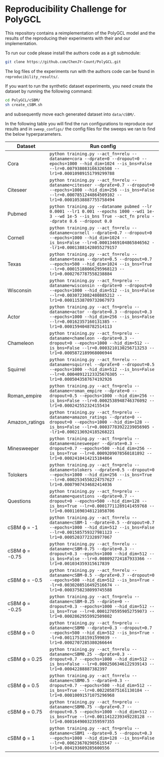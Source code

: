 # Reproducibility Challenge for PolyGCL
This repository contains a reimplementation of the PolyGCL model and the results of the reproducing their experiments with their and our implementation.

To run our code please install the authors code as a git submodule:
```bash
git clone https://github.com/ChenJY-Count/PolyGCL.git
```
The log files of the experiments run with the authors code can be found in `reproducibility_results/`.

If you want to run the synthetic dataset experiments, you need create the dataset by running the following command:
```bash
cd PolyGCL/cSBM/
sh create_cSBM.sh
```
and subsequently move each generated dataset into `data/cSBM/`.

In the following table you will find the run configurations to reproduce our results and in `sweep_configs/` the config files for the sweeps we ran to find the below hyperparameters.

| Dataset   | Run config                                                                                                                                                                                    | 
|-----------|-----------------------------------------------------------------------------------------------------------------------------------------------------------------------------------------------|
| Cora      | `python training.py --act_fn=relu --dataname=cora --dprate=0 --dropout=0 --epochs=1000 --hid_dim=1024 --is_bns=False --lr=0.007938083166326508 --lr1=0.00010989151799299788`                  |
| Citeseer  | `python training.py --act_fn=relu --dataname=citeseer --dprate=0.7 --dropout=0 --epochs=1000 --hid_dim=256 --is_bns=False --lr=0.0007851244864509102 --lr1=0.00010538887755758494`            |
| Pubmed    | `python training.py --dataname pubmed --lr 0.0001 --lr1 0.001 --epochs 1000 --wd1 1e-3 --wd 1e-5 --is_bns True --act_fn prelu --dprate 0.6 --dropout 0.0`                                     |
| Cornell   | `python training.py --act_fn=relu --dataname=cornell --dprate=0.7 --dropout=0 --epochs=1000 --hid_dim=1024 --is_bns=False --lr=0.00013469104865846562 --lr1=0.00013881428055279157`           |
| Texas     | `python training.py --act_fn=relu --dataname=texas --dprate=0.5 --dropout=0.7 --epochs=500 --hid_dim=1024 --is_bns=True --lr=0.00015188066295968123 --lr1=0.0002767787558238884`              |
| Wisconsin | `python training.py --act_fn=prelu --dataname=wisconsin --dprate=0 --dropout=0 --epochs=1000 --hid_dim=512 --is_bns=False --lr=0.0030723082480885212 --lr1=0.00011538709732067973`            |
| Actor     | `python training.py --act_fn=prelu --dataname=actor --dprate=0.3 --dropout=0.3 --epochs=1000 --hid_dim=256 --is_bns=False --lr=0.00162357160131385 --lr1=0.0001594048782514113`               |
| Chameleon | `python training.py --act_fn=prelu --dataname=chameleon --dprate=0.3 --dropout=0 --epochs=1000 --hid_dim=512 --is_bns=False --lr=0.0003210130256713253 --lr1=0.0005872189968006944`           |
| Squirrel  | `python training.py --act_fn=relu --dataname=squirrel --dprate=0 --dropout=0.5 --epochs=1000 --hid_dim=512 --is_bns=False --lr=0.00040912123325676305 --lr1=0.0005043587674192926`            |
| Roman_empire | `python training.py --act_fn=prelu --dataname=roman_empire --dprate=0 --dropout=0.5 --epochs=1000 --hid_dim=256 --is_bns=False --lr=0.0002538948746376092 --lr1=0.000242552324155434`      |
| Amazon_ratings | `python training.py --act_fn=prelu --dataname=amazon_ratings --dprate=0 --dropout=0 --epochs=1000 --hid_dim=128 --is_bns=False --lr=0.00037783922239056905 --lr1=0.0002136924185268221`  |
| Minesweeper | `python training.py --act_fn=prelu --dataname=minesweeper --dprate=0.3 --dropout=0.7 --epochs=500 --hid_dim=256 --is_bns=True --lr=0.0009209078560181892 --lr1=0.0002410414215184864`       |
| Tolokers  | `python training.py --act_fn=prelu --dataname=tolokers --dprate=0.5 --dropout=0 --epochs=1000 --hid_dim=256 --is_bns=True --lr=0.0002534550224757627 --lr1=0.0007907434682414036`              |
| Questions | `python training.py --act_fn=prelu --dataname=questions --dprate=0.7 --dropout=0 --epochs=500 --hid_dim=128 --is_bns=True --lr=0.00017711289141459768 --lr1=0.00011690348121058706`           |
| cSBM ϕ = -1 | `python training.py --act_fn=relu --dataname=cSBM-1 --dprate=0.5 --dropout=0.7 --epochs=1000 --hid_dim=512 --is_bns=False --lr=0.001585759327981123 --lr1=0.0005203772328977067`       |
| cSBM ϕ = -0.75 | `python training.py --act_fn=relu --dataname=cSBM-0.75 --dprate=0.3 --dropout=0.3 --epochs=1000 --hid_dim=512 --is_bns=False --lr=0.008092724187933366 --lr1=0.001034359315617839`  |
| cSBM ϕ = -0.5 | `python training.py --act_fn=relu --dataname=cSBM-0.5 --dprate=0.7 --dropout=0 --epochs=500 --hid_dim=512 --is_bns=True --lr=0.0030208516492516674 --lr1=0.0003758238099745588`      |
| cSBM ϕ = -0.25 | `python training.py --act_fn=prelu --dataname=cSBM-0.25 --dprate=0 --dropout=0.3 --epochs=1000 --hid_dim=512 --is_bns=True --lr=0.00012705959052759073 --lr1=0.0002862955992509802` |
| cSBM ϕ = 0 | `python training.py --act_fn=prelu --dataname=cSBM0 --dprate=0.3 --dropout=0.7 --epochs=500 --hid_dim=512 --is_bns=True --lr=0.001175181591599039 --lr1=0.0002707285380266644`          |
| cSBM ϕ = 0.25 | `python training.py --act_fn=relu --dataname=cSBM0.25 --dprate=0.3 --dropout=0.7 --epochs=1000 --hid_dim=512 --is_bns=False --lr=0.0002506346122939143 --lr1=0.00042288887382397`    |
| cSBM ϕ = 0.5 | `python training.py --act_fn=relu --dataname=cSBM0.5 --dprate=0.3 --dropout=0.7 --epochs=500 --hid_dim=512 --is_bns=True --lr=0.002205875161130184 --lr1=0.00010091571075296968`      |
| cSBM ϕ = 0.75 | `python training.py --act_fn=prelu --dataname=cSBM0.75 --dprate=0.7 --dropout=0.5 --epochs=1000 --hid_dim=512 --is_bns=True --lr=0.0011412239349228128 --lr1=0.00016490032359597355` |
| cSBM ϕ = 1 | `python training.py --act_fn=prelu --dataname=cSBM1 --dprate=0.5 --dropout=0.3 --epochs=1000 --hid_dim=128 --is_bns=False --lr=0.006236702905615547 --lr1=0.004193609285600556`         |

